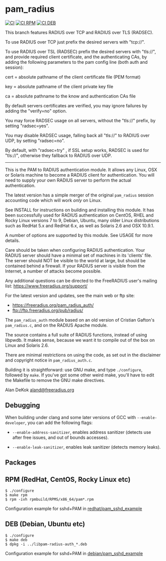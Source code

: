 # pam_radius

[![CI](https://github.com/FreeRADIUS/pam_radius/actions/workflows/ci.yml/badge.svg)](https://github.com/FreeRADIUS/pam_radius/actions/workflows/ci.yml)
[![CI RPM](https://github.com/FreeRADIUS/pam_radius/actions/workflows/ci-rpm.yml/badge.svg)](https://github.com/FreeRADIUS/pam_radius/actions/workflows/ci-rpm.yml)
[![CI DEB](https://github.com/FreeRADIUS/pam_radius/actions/workflows/ci-deb.yml/badge.svg)](https://github.com/FreeRADIUS/pam_radius/actions/workflows/ci-deb.yml)

This branch features RADIUS over TCP and RADIUS over TLS (RADSEC).

To use RADIUS over TCP just prefix the desired servers with "tcp://".

To use RADIUS over TSL (RADSEC) prefix the desired servers with "tls://",
and provide required client certificate, and the authenticating CAs, by adding 
the following parameters to the pam config line (both auth and session):

cert = absolute pathname of the client certificate file (PEM format)

key = absolute pathname of the client private key file

ca = absolute pathname to the know and authentication CAs file

By default servers certificates are verified, you may ignore failures by adding the "verify=no" option.

You may force RADSEC usage on all servers, without the "tls://" prefix, by setting "radsec=yes".

You may disable RADSEC usage, falling back all "tls://" to RADIUS over UDP, by setting "radsec=no".

By default, with "radsec=try" , if SSL  setup works, RADSEC is used for "tls://", otherwise they fallback to RADIUS over UDP.

------------------------------------------------------------------------------

This is the PAM to RADIUS authentication module.  It allows any Linux, OSX or
Solaris machine to become a RADIUS client for authentication.  You will need to
supply your own RADIUS server to perform the actual authentication.

The latest version has a simple merger of the original `pam_radius`
session accounting code which will work *only* on Linux.

See INSTALL for instructions on building and installing this module. It has
been successfully used for RADIUS authentication on CentOS, RHEL and Rocky
Linux versions 7 to 9, Debian, Ubuntu, many older Linux distributions such
as RedHat 5.x and RedHat 6.x, as well as Solaris 2.6 and OSX 10.9.1.

A number of options are supported by this module.  See USAGE for
more details.

Care should be taken when configuring RADIUS authentication.  Your
RADIUS server should have a minimal set of machines in its 'clients'
file.  The server should NOT be visible to the world at large, but
should be contained behind a firewall.  If your RADIUS server is
visible from the Internet, a number of attacks become possible.

Any additional questions can be directed to the FreeRADIUS user's
mailing list: https://www.freeradius.org/support/

For the latest version and updates, see the main web or ftp site:

- https://freeradius.org/pam_radius_auth/
- ftp://ftp.freeradius.org/pub/radius/

The `pam_radius_auth` module based on an old version of Cristian
Gafton's `pam_radius.c`, and on the RADIUS Apache module.

The source contains a full suite of RADIUS functions, instead of
using libpwdb.  It makes sense, because we want it to compile
out of the box on Linux and Solaris 2.6.

There are minimal restrictions on using the code, as set out in the
disclaimer and copyright notice in `pam_radius_auth.c`.

Building it is straightforward: use GNU make, and type `./configure`,
followed by `make`.  If you've got some other weird make, you'll
have to edit the Makefile to remove the GNU make directives.

Alan DeKok <aland@freeradius.org>

## Debugging

When building under clang and some later versions of GCC with `--enable-developer`, you can add the following flags:

- `--enable-address-sanitizer`, enables address sanitizer (detects use after
  free issues, and out of bounds accesses).

- `--enable-leak-sanitizer`, enables leak sanitizer (detects memory leaks).

## Packages

## RPM (RedHat, CentOS, Rocky Linux etc)

```
$ ./configure
$ make rpm
$ rpm -ivh rpmbuild/RPMS/x86_64/pam*.rpm
```

Configuration example for sshd+PAM in [redhat/pam_sshd_example](redhat/pam_sshd_example)

## DEB (Debian, Ubuntu etc)

```
$ ./configure
$ make deb
$ dpkg -i ../libpam-radius-auth_*.deb
```

Configuration example for sshd+PAM in [debian/pam_sshd_example](debian/pam_sshd_example)
